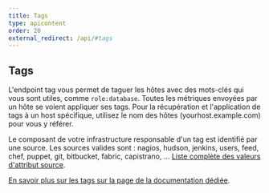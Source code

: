 ```yaml
---
title: Tags
type: apicontent
order: 20
external_redirect: /api/#tags
---
```


## Tags
L'endpoint tag vous permet de taguer les hôtes avec des mots-clés qui vous sont utiles, comme `role:database`.
Toutes les métriques envoyées par un hôte se voient appliquer ses tags. Pour la récupération et l'application de tags à un host spécifique, utilisez le nom des hôtes (yourhost.example.com) pour vous y référer.

Le composant de votre infrastructure responsable d'un tag est identifié par une source. Les sources valides sont : nagios, hudson, jenkins, users, feed, chef, puppet, git, bitbucket, fabric, capistrano, ... [Liste complète des valeurs d'attribut source][1].

[En savoir plus sur les tags sur la page de la documentation dédiée][2].

[1]: /integrations/faq/list-of-api-source-attribute-value
[2]: /tagging
